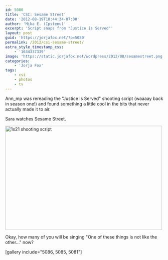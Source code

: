 ```yaml
---
id: 5080
title: 'CSI: Sesame Street'
date: '2012-08-19T18:44:34-07:00'
author: 'Mika E. (Ipstenu)'
excerpt: 'Script snaps from "Justice is Served"'
layout: post
guid: 'https://jorjafox.net/?p=5080'
permalink: /2012/csi-sesame-street/
astra_style_timestamp_css:
    - '1634337339'
image: 'https://static.jorjafox.net/wordpress/2012/08/sesamestreet.png'
categories:
    - 'Jorja Fox'
tags:
    - csi
    - photos
    - tv
---
```


Ann_mp was rereading the "Justice Is Served" shooting script (waaaay back in season one!) and found something a little cool in the bits that never actually made it to air.

Sara watches Sesame Street.

<a href="https://jorjafox.net/2012/csi-sesame-street/a0j-mphcyaeikpk-png-large/" rel="attachment wp-att-5081"><img class="aligncenter size-full wp-image-5081" title="1x21 shooting script" src="//static.jorjafox.net/wordpress/2012/08/A0j-MphCYAEiKPK.png-large.png" alt="1x21 shooting script" width="500" height="333" /></a>

Okay, how many of you will be singing "One of these things is not like the other..." now?

[gallery include="5086, 5085, 5081"]